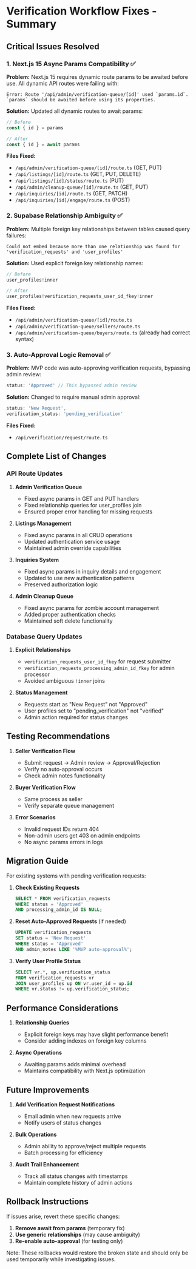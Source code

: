 # Verification Workflow Fixes - Summary

## Critical Issues Resolved

### 1. Next.js 15 Async Params Compatibility ✅

**Problem:** Next.js 15 requires dynamic route params to be awaited before use. All dynamic API routes were failing with:
```
Error: Route '/api/admin/verification-queue/[id]' used `params.id`. `params` should be awaited before using its properties.
```

**Solution:** Updated all dynamic routes to await params:
```typescript
// Before
const { id } = params

// After
const { id } = await params
```

**Files Fixed:**
- `/api/admin/verification-queue/[id]/route.ts` (GET, PUT)
- `/api/listings/[id]/route.ts` (GET, PUT, DELETE)
- `/api/listings/[id]/status/route.ts` (PUT)
- `/api/admin/cleanup-queue/[id]/route.ts` (GET, PUT)
- `/api/inquiries/[id]/route.ts` (GET, PATCH)
- `/api/inquiries/[id]/engage/route.ts` (POST)

### 2. Supabase Relationship Ambiguity ✅

**Problem:** Multiple foreign key relationships between tables caused query failures:
```
Could not embed because more than one relationship was found for 'verification_requests' and 'user_profiles'
```

**Solution:** Used explicit foreign key relationship names:
```typescript
// Before
user_profiles!inner

// After
user_profiles!verification_requests_user_id_fkey!inner
```

**Files Fixed:**
- `/api/admin/verification-queue/[id]/route.ts`
- `/api/admin/verification-queue/sellers/route.ts`
- `/api/admin/verification-queue/buyers/route.ts` (already had correct syntax)

### 3. Auto-Approval Logic Removal ✅

**Problem:** MVP code was auto-approving verification requests, bypassing admin review:
```typescript
status: 'Approved' // This bypassed admin review
```

**Solution:** Changed to require manual admin approval:
```typescript
status: 'New Request',
verification_status: 'pending_verification'
```

**Files Fixed:**
- `/api/verification/request/route.ts`

## Complete List of Changes

### API Route Updates

1. **Admin Verification Queue**
   - Fixed async params in GET and PUT handlers
   - Fixed relationship queries for user_profiles join
   - Ensured proper error handling for missing requests

2. **Listings Management**
   - Fixed async params in all CRUD operations
   - Updated authentication service usage
   - Maintained admin override capabilities

3. **Inquiries System**
   - Fixed async params in inquiry details and engagement
   - Updated to use new authentication patterns
   - Preserved authorization logic

4. **Admin Cleanup Queue**
   - Fixed async params for zombie account management
   - Added proper authentication checks
   - Maintained soft delete functionality

### Database Query Updates

1. **Explicit Relationships**
   - `verification_requests_user_id_fkey` for request submitter
   - `verification_requests_processing_admin_id_fkey` for admin processor
   - Avoided ambiguous `!inner` joins

2. **Status Management**
   - Requests start as "New Request" not "Approved"
   - User profiles set to "pending_verification" not "verified"
   - Admin action required for status changes

## Testing Recommendations

1. **Seller Verification Flow**
   - Submit request → Admin review → Approval/Rejection
   - Verify no auto-approval occurs
   - Check admin notes functionality

2. **Buyer Verification Flow**
   - Same process as seller
   - Verify separate queue management

3. **Error Scenarios**
   - Invalid request IDs return 404
   - Non-admin users get 403 on admin endpoints
   - No async params errors in logs

## Migration Guide

For existing systems with pending verification requests:

1. **Check Existing Requests**
   ```sql
   SELECT * FROM verification_requests
   WHERE status = 'Approved'
   AND processing_admin_id IS NULL;
   ```

2. **Reset Auto-Approved Requests** (if needed)
   ```sql
   UPDATE verification_requests
   SET status = 'New Request'
   WHERE status = 'Approved'
   AND admin_notes LIKE '%MVP auto-approval%';
   ```

3. **Verify User Profile Status**
   ```sql
   SELECT vr.*, up.verification_status
   FROM verification_requests vr
   JOIN user_profiles up ON vr.user_id = up.id
   WHERE vr.status != up.verification_status;
   ```

## Performance Considerations

1. **Relationship Queries**
   - Explicit foreign keys may have slight performance benefit
   - Consider adding indexes on foreign key columns

2. **Async Operations**
   - Awaiting params adds minimal overhead
   - Maintains compatibility with Next.js optimization

## Future Improvements

1. **Add Verification Request Notifications**
   - Email admin when new requests arrive
   - Notify users of status changes

2. **Bulk Operations**
   - Admin ability to approve/reject multiple requests
   - Batch processing for efficiency

3. **Audit Trail Enhancement**
   - Track all status changes with timestamps
   - Maintain complete history of admin actions

## Rollback Instructions

If issues arise, revert these specific changes:

1. **Remove await from params** (temporary fix)
2. **Use generic relationships** (may cause ambiguity)
3. **Re-enable auto-approval** (for testing only)

Note: These rollbacks would restore the broken state and should only be used temporarily while investigating issues.

